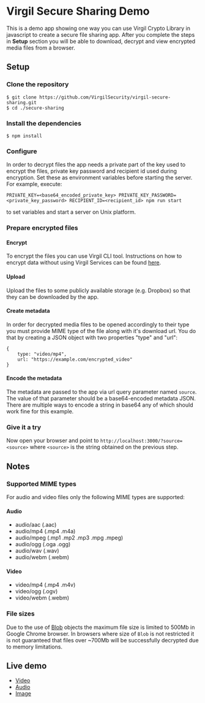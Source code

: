 # Virgil Secure Sharing Demo
This is a demo app showing one way you can use Virgil Crypto Library in javascript to create a secure file sharing app.
After you complete the steps in **Setup** section you will be able to download, decrypt and view encrypted media files
from a browser.

## Setup

### Clone the repository
```
$ git clone https://github.com/VirgilSecurity/virgil-secure-sharing.git
$ cd ./secure-sharing
```

### Install the dependencies
```
$ npm install
```

### Configure
In order to decrypt files the app needs a private part of the key used to encrypt the files, private key password and 
recipient id used during encryption. Set these as environment variables before starting the server. For example, execute:
```
PRIVATE_KEY=<base64_encoded_private_key> PRIVATE_KEY_PASSWORD=<private_key_password> RECIPIENT_ID=<recipient_id> npm run start
```
to set variables and start a server on Unix platform.

### Prepare encrypted files

#### Encrypt
To encrypt the files you can use Virgil CLI tool. Instructions on how to encrypt data without using Virgil Services can be found [here](https://github.com/VirgilSecurity/virgil-cli/wiki#using-virgil-cli-without-committing-to-services).

#### Upload
Upload the files to some publicly available storage (e.g. Dropbox) so that they can be downloaded by the app.

#### Create metadata
In order for decrypted media files to be opened accordingly to their type you must provide MIME type of the file along with 
it's download url. You do that by creating a JSON object with two properties "type" and "url":
```
{
	type: "video/mp4",
	url: "https://example.com/encrypted_video"
}
```

#### Encode the metadata
The metadata are passed to the app via url query parameter named `source`. The value of that parameter should be a base64-encoded
metadata JSON. There are multiple ways to encode a string in base64 any of which should work fine for this example.

### Give it a try
Now open your browser and point to `http://localhost:3000/?source=<source>` where `<source>` is the string obtained on the previous step.

## Notes

### Supported MIME types
For audio and video files only the following MIME types are supported:

#### Audio
- audio/aac (.aac)
- audio/mp4 (.mp4 .m4a)
- audio/mpeg (.mp1 .mp2 .mp3 .mpg .mpeg)
- audio/ogg (.oga .ogg)
- audio/wav (.wav)
- audio/webm (.webm)

#### Video
- video/mp4 (.mp4 .m4v)
- video/ogg (.ogv)
- video/webm (.webm)

### File sizes
Due to the use of [Blob](https://developer.mozilla.org/en-US/docs/Web/API/Blob) objects the maximum file size is limited to 500Mb in Google Chrome browser.
In browsers where size of `Blob` is not restricted it is not guaranteed that files over ~700Mb will be successfully decrypted due to memory limitations.
 
## Live demo
- [Video](https://virgil-crypto-sharing.herokuapp.com/?source=eyJ0eXBlIjoidmlkZW8vbXA0IiwidXJsIjoiaHR0cHM6Ly9kbC5kcm9wYm94dXNlcmNvbnRlbnQuY29tL3UvNTE0MDYzNDgvZW5jcnlwdGVkX3ZpZGVvMyJ9)
- [Audio](https://virgil-crypto-sharing.herokuapp.com/?source=eyJ0eXBlIjoiYXVkaW8vbXBlZyIsInVybCI6Imh0dHBzOi8vZGwuZHJvcGJveHVzZXJjb250ZW50LmNvbS91LzUxNDA2MzQ4L2VuY3J5cHRlZF9hdWRpbyJ9)
- [Image](https://virgil-crypto-sharing.herokuapp.com/?source=eyJ0eXBlIjoiaW1hZ2UvanBlZyIsInVybCI6Imh0dHBzOi8vZGwuZHJvcGJveHVzZXJjb250ZW50LmNvbS91LzUxNDA2MzQ4L2VuY3J5cHRlZF9pbWcifQ==)